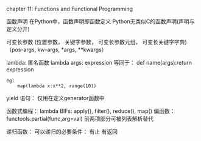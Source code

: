 chapter 11:
	Functions and Functional Programming


函数声明
	在Python中，函数声明即函数定义
	Python无类似C的函数声明(声明与定义分开)


可变长参数
	(位置参数， 关键字参数， 可变长参数元组， 可变长关键字字典)
   （pos-args, kw-args, *args, **kwargs）	

lambda:
	匿名函数
	lambda args: expression
	等同于：
	def name(args):return expression
	
	eg:
		map(lambda x:x**2, range(10))


yield 语句：
	仅用在定义generator函数中


函数式编程：
	lambda
	BIFs: apply(), filter(), reduce(), map()
	偏函数：functools.partial(func,arg=val)
	前两项部分可被列表解析替代 


递归函数：
	可以递归的必要条件：
	有止
	有返回
	
